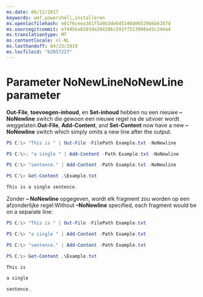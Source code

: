 ```yaml
---
ms.date: 06/12/2017
keywords: wmf,powershell,installeren
ms.openlocfilehash: e01f6ceea361f5a9b3de645346d0652986b6267d
ms.sourcegitcommit: e7445ba8203da304286c591ff513900ad1c244a4
ms.translationtype: MT
ms.contentlocale: nl-NL
ms.lasthandoff: 04/23/2019
ms.locfileid: "62057227"
---
```

# <a name="nonewline-parameter"></a><span data-ttu-id="f7011-102">Parameter NoNewLine</span><span class="sxs-lookup"><span data-stu-id="f7011-102">NoNewLine parameter</span></span>
<span data-ttu-id="f7011-103">**Out-File**, **toevoegen-inhoud**, en **Set-inhoud** hebben nu een nieuwe **– NoNewline** switch die gewoon een nieuwe regel na de uitvoer wordt weggelaten.</span><span class="sxs-lookup"><span data-stu-id="f7011-103">**Out-File**, **Add-Content**, and **Set-Content** now have a new **–NoNewline** switch which simply omits a new line after the output.</span></span>
```powershell
PS C:\> "This is " | Out-File -FilePath Example.txt -NoNewline

PS C:\>; "a single " | Add-Content -Path Example.txt -NoNewline

PS C:\> "sentence." | Add-Content -Path Example.txt -NoNewline

PS C:\> Get-Content .\Example.txt

This is a single sentence.
```
<span data-ttu-id="f7011-104">Zonder **– NoNewline** opgegeven, wordt elk fragment zou worden op een afzonderlijke regel:</span><span class="sxs-lookup"><span data-stu-id="f7011-104">Without **–NoNewline** specified, each fragment would be on a separate line:</span></span>
```powershell
PS C:\> "This is " | Out-File -FilePath Example.txt

PS C:\> "a single " | Add-Content -Path Example.txt

PS C:\> "sentence." | Add-Content -Path Example.txt

PS C:\> Get-Content .\Example.txt

This is

a single

sentence.
```
